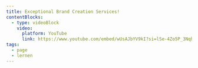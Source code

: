 ```yaml
---
title: Exceptional Brand Creation Services!
contentBlocks:
  - type: videoBlock
    video:
      platform: YouTube
      link: https://www.youtube.com/embed/wUsAJbYV9kI?si=lSe-4Zo5P_3Nqhvb
tags:
  - page
  - lernen
---
```

